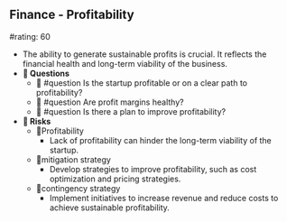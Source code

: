## Finance - Profitability
#rating: 60
- The ability to generate sustainable profits is crucial. It reflects the financial health and long-term viability of the business.
- **💭 Questions**
  - 💭 #question Is the startup profitable or on a clear path to profitability?
  - 💭 #question Are profit margins healthy?
  - 💭 #question Is there a plan to improve profitability?
- **🚨 Risks**
  - 🚨Profitability
    - Lack of profitability can hinder the long-term viability of the startup.
  - 🚨mitigation strategy
    - Develop strategies to improve profitability, such as cost optimization and pricing strategies.
  - 🚨contingency strategy
    - Implement initiatives to increase revenue and reduce costs to achieve sustainable profitability.


